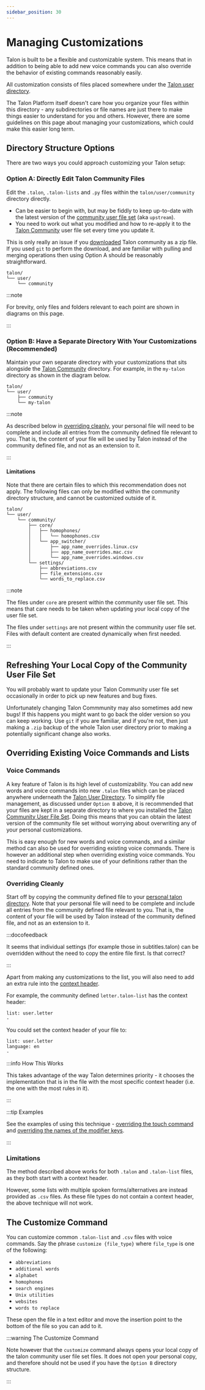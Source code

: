 ```yaml
---
sidebar_position: 30
---
```


# Managing Customizations

Talon is built to be a flexible and customizable system. This means that in addition to being able to add new voice commands you can also override the behavior of existing commands reasonably easily.

All customization consists of files placed somewhere under the [Talon user directory](/docs/Resource%20Hub/terminology.md#talon-user-directory).

The Talon Platform itself doesn't care how you organize your files within this directory - any subdirectories or file names are just there to make things easier to understand for you and others.
However, there are some guidelines on this page about managing your customizations, which could make this easier long term.

## Directory Structure Options

There are two ways you could approach customizing your Talon setup:

### Option A: Directly Edit Talon Community Files

Edit the `.talon`, `.talon-lists` and `.py` files within the `talon/user/community` directory directly.

- Can be easier to begin with, but may be fiddly to keep up-to-date with the latest version of the [community user file set](https://github.com/talonhub/community) (aka `upstream`).
- You need to work out what you modified and how to re-apply it to the [Talon Community](https://github.com/talonhub/community) user file set every time you update it.

This is only really an issue if you [downloaded](/docs/Resource%20Hub/Talon%20Installation/downloading-community.md) Talon community as a zip file.
If you used `git` to perform the download, and are familiar with pulling and merging operations then using Option A should be reasonably straightforward.

```
talon/
└── user/
    └── community
```

:::note

For brevity, only files and folders relevant to each point are shown in diagrams on this page.

:::

### Option B: Have a Separate Directory With Your Customizations (**Recommended**)

Maintain your own separate directory with your customizations that sits alongside the [Talon Community](https://github.com/talonhub/community) directory.
For example, in the `my-talon` directory as shown in the diagram below.

```
talon/
└── user/
    ├── community
    └── my-talon
```

:::note

As described below in [overriding cleanly](#overriding-cleanly), your personal file will need to be complete and include all entries from the community defined file relevant to you.
That is, the content of your file will be used by Talon instead of the community defined file, and not as an extension to it.

:::

#### Limitations

Note that there are certain files to which this recommendation does not apply.
The following files can only be modified within the community directory structure, and cannot be customized outside of it.

```
talon/
└── user/
    └── community/
        ├── core/
        │   ├── homophones/
        │   │   └── homophones.csv
        │   └── app_switcher/
        │       ├── app_name_overrides.linux.csv
        │       ├── app_name_overrides.mac.csv
        │       └── app_name_overrides.windows.csv
        └── settings/
            ├── abbreviations.csv
            ├── file_extensions.csv
            └── words_to_replace.csv
```

:::note

The files under `core` are present within the community user file set. This means that care needs to be taken
when updating your local copy of the user file set.

The files under `settings` are not present within the community user file set. Files with default content
are created dynamically when first needed.

:::

## Refreshing Your Local Copy of the Community User File Set

You will probably want to update your Talon Community user file set occasionally in order to pick up new features and bug fixes.

Unfortunately changing Talon Commmunity may also sometimes add new bugs! If this happens you might want to go back the older version so you can keep working. Use `git` if you are familiar, and if you're not, then just making a `.zip` backup of the whole Talon user directory prior to making a potentially significant change also works.

## Overriding Existing Voice Commands and Lists

### Voice Commands

A key feature of Talon is its high level of customizability.
You can add new words and voice commands into new `.talon` files which can be placed anywhere underneath the [Talon User Directory](/docs/Resource%20Hub/terminology.md#talon-user-directory).
To simplify file management, as discussed under `Option B` above, it is recommended that your files are kept in a separate directory to where you installed the [Talon Community User File Set](/docs/Resource%20Hub/terminology.md#talon-community-user-file-set).
Doing this means that you can obtain the latest version of the community file set without worrying about overwriting any of your personal customizations.

This is easy enough for new words and voice commands, and a similar method can also be used for overriding existing voice commands.
There is however an additional step when overriding existing voice commands.
You need to indicate to Talon to make use of your definitions rather than the standard community defined ones.

### Overriding Cleanly

Start off by copying the community defined file to your [personal talon directory](/docs/Resource%20Hub/terminology.md#personal-talon-directory).
Note that your personal file will need to be complete and include all entries from the community defined file relevant to you.
That is, the content of your file will be used by Talon instead of the community defined file, and not as an extension to it.

:::docofeedback

It seems that individual settings (for example those in subtitles.talon) can be overridden without the need to copy the entire file first.
Is that correct?

:::

Apart from making any customizations to the list, you will also need to add an extra rule into the [context header](/docs/Customization/TalonScript/context-header.md).

For example, the community defined `letter.talon-list` has the context header:

```talon
list: user.letter
-
```

You could set the context header of your file to:

```talon
list: user.letter
language: en
-
```

:::info How This Works

This takes advantage of the way Talon determines priority - it chooses the implementation that is in the file with the most specific context header
(i.e. the one with the most rules in it).

:::

:::tip Examples

See the examples of using this technique - [overriding the touch command](./Examples/overriding_touch.md) and [overriding the names of the modifier keys](./Examples/modifier_key_names.md).

:::

### Limitations

The method described above works for both `.talon` and `.talon-list` files, as they both start with a context header.

However, some lists with multiple spoken forms/alternatives are instead provided as `.csv` files. As these file types do not contain a context header,
the above technique will not work.

## The Customize Command

You can customize common `.talon-list` and `.csv` files with voice commands. Say the phrase `customize {file_type}` where `file_type` is one of the following:

- `abbreviations`
- `additional words`
- `alphabet`
- `homophones`
- `search engines`
- `Unix utilities`
- `websites`
- `words to replace`

These open the file in a text editor and move the insertion point to the bottom of the file so you can add to it.

:::warning The Customize Command

Note however that the `customize` command always opens your local copy of the talon community user file set files.
It does not open your personal copy, and therefore should not be used if you have the `Option B` directory structure.

:::
